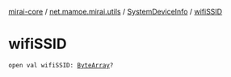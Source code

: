 [mirai-core](../../index.md) / [net.mamoe.mirai.utils](../index.md) / [SystemDeviceInfo](index.md) / [wifiSSID](./wifi-s-s-i-d.md)

# wifiSSID

`open val wifiSSID: `[`ByteArray`](https://kotlinlang.org/api/latest/jvm/stdlib/kotlin/-byte-array/index.html)`?`